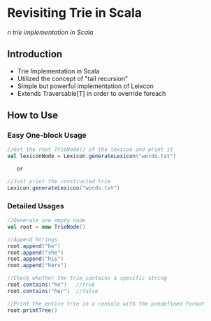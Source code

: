 # Revisiting Trie in Scala
*n trie implementation in Scala*

## Introduction
* Trie Implementation in Scala
* Utilized the concept of "tail recursion"
* Simple but powerful implementation of Leixcon
* Extends Traversable[T] in order to override foreach

## How to Use

### Easy One-block Usage

```Scala
//Get the root TrieNode() of the lexicon and print it
val lexiconNode = Lexicon.generateLexicon("words.txt")

   or

//Just print the constructed trie
Lexicon.generateLexicon("words.txt")

```

### Detailed Usages

```Scala
//Generate one empty node
val root = new TrieNode()

//Append Strings
root.append("he")
root.append("she")
root.append("his")
root.append("hers")

//Check whether the trie contains a specific string
root.contains("he")   //true
root.contains("her")  //false

//Print the entire trie in a console with the predefined format
root.printTree()
```
